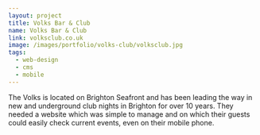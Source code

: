 ```yaml
---
layout: project
title: Volks Bar & Club
name: Volks Bar & Club
link: volksclub.co.uk
image: /images/portfolio/volks-club/volksclub.jpg
tags:
  - web-design
  - cms
  - mobile
---
```


The Volks is located on Brighton Seafront and has been leading the way in new and underground club nights in Brighton for over 10 years. They needed a website which was simple to manage and on which their guests could easily check current events, even on their mobile phone.

